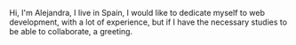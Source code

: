 Hi, I'm Alejandra, I live in Spain, I would like to dedicate myself to web development, with a lot of experience, but if 
I have the necessary studies to be able to collaborate, a greeting.
